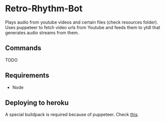 # Retro-Rhythm-Bot

Plays audio from youtube videos and certain files (check resources folder). Uses puppeteer to fetch video urls from Youtube and feeds them to ytdl that generates audio streams from them.

## Commands

TODO

## Requirements

* Node

## Deploying to heroku

A special buildpack is required because of puppeteer. Check [this](https://elements.heroku.com/buildpacks/jontewks/puppeteer-heroku-buildpack).